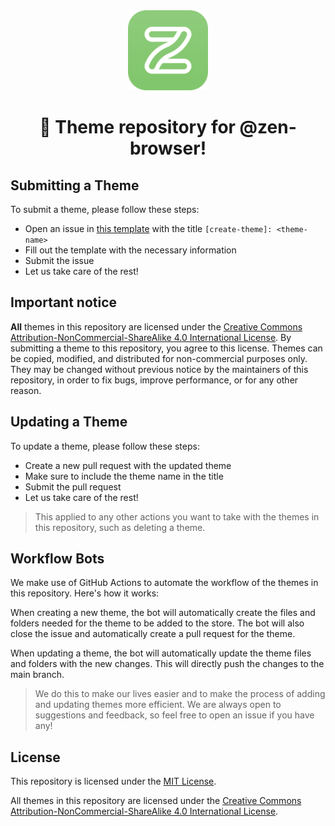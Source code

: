 <div align="center">
<picture>
    <img src="./zen-alpha-mantis.svg" width="128px">
</picture>
</div>
<h1 align="center">
🎨 Theme repository for @zen-browser!
</h1>

## Submitting a Theme

To submit a theme, please follow these steps:

* Open an issue in [this template](https://github.com/zen-browser/theme-store/issues/new?assignees=&labels=new-theme&projects=&template=create-theme.yml&title=%5Bcreate-theme%5D%3A+) with the title `[create-theme]: <theme-name>`
* Fill out the template with the necessary information
* Submit the issue
* Let us take care of the rest!

## Important notice

**All** themes in this repository are licensed under the [Creative Commons Attribution-NonCommercial-ShareAlike 4.0 International License](https://creativecommons.org/licenses/by-nc-sa/4.0/). By submitting a theme to this repository, you agree to this license. Themes can be copied, modified, and distributed for non-commercial purposes only. They may be changed without previous notice by the maintainers of this repository, in order to fix bugs, improve performance, or for any other reason.

## Updating a Theme

To update a theme, please follow these steps:

* Create a new pull request with the updated theme
* Make sure to include the theme name in the title
* Submit the pull request
* Let us take care of the rest!

> This applied to any other actions you want to take with the themes in this repository, such as deleting a theme.

## Workflow Bots

We make use of GitHub Actions to automate the workflow of the themes in this repository. Here's how it works:

When creating a new theme, the bot will automatically create the files and folders needed for the theme to be added to the store. The bot will also close the issue and automatically create a pull request for the theme.

When updating a theme, the bot will automatically update the theme files and folders with the new changes. This will directly push the changes to the main branch.

> We do this to make our lives easier and to make the process of adding and updating themes more efficient. We are always open to suggestions and feedback, so feel free to open an issue if you have any!

## License

This repository is licensed under the [MIT License](LICENSE).

All themes in this repository are licensed under the [Creative Commons Attribution-NonCommercial-ShareAlike 4.0 International License](https://creativecommons.org/licenses/by-nc-sa/4.0/).
